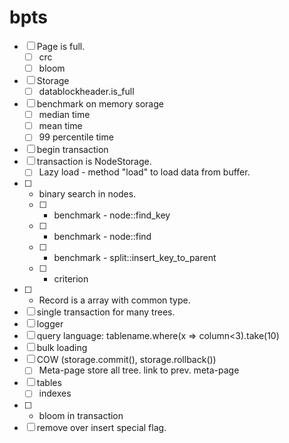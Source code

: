 # bpts

- [ ] Page is full.
  - [ ] crc
  - [ ] bloom
- [ ] Storage
  - [ ] datablockheader.is_full
- [ ] benchmark on memory sorage
  - [ ] median time
  - [ ] mean time
  - [ ] 99 percentile time
- [ ] begin transaction
- [ ] transaction is NodeStorage. 
  - [ ] Lazy load - method "load" to load data from buffer.
- [ ] - binary search in nodes.
  - [ ] - benchmark - node::find_key
  - [ ] - benchmark - node::find
  - [ ] - benchmark - split::insert_key_to_parent
  - [ ] - criterion
- [ ] - Record is a array with common type.
- [ ] single transaction for many trees.
- [ ] logger
- [ ] query language: tablename.where(x => column<3).take(10)
- [ ] bulk loading
- [ ] COW (storage.commit(), storage.rollback())
   - [ ] Meta-page store all tree. link to prev. meta-page
- [ ] tables
   - [ ] indexes
- [ ] - bloom in transaction
- [ ] remove over insert special flag.